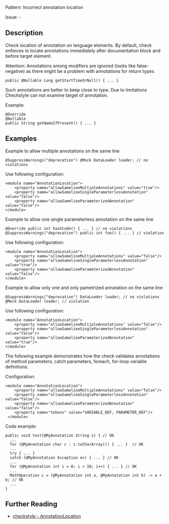 Pattern: Incorrect annotation location

Issue: -

## Description

Check location of annotation on language elements. By default, check enforces to locate annotations immediately after documentation block and before target element.

Attention: Annotations among modifiers are ignored (looks like false-negative) as there might be a problem with annotations for return types 
    
    
    public @Nullable Long getStartTimeOrNull() { ... }

Such annotations are better to keep close to type. Due to limitations Checkstyle can not examine target of annotation. 

Example: 
    
    
    @Override
    @Nullable
    public String getNameIfPresent() { ... }
            

## Examples

Example to allow multiple annotations on the same line 
    
    
    @SuppressWarnings("deprecation") @Mock DataLoader loader; // no violations
            

Use following configuration: 
    
    
    <module name="AnnotationLocation">
        <property name="allowSamelineMultipleAnnotations" value="true"/>
        <property name="allowSamelineSingleParameterlessAnnotation" value="false"/>
        <property name="allowSamelineParameterizedAnnotation" value="false"/>
    </module>
            

Example to allow one single parameterless annotation on the same line 
    
    
    @Override public int hashCode() { ... } // no violations
    @SuppressWarnings("deprecation") public int foo() { ... } // violation
            

Use following configuration: 
    
    
    <module name="AnnotationLocation">
        <property name="allowSamelineMultipleAnnotations" value="false"/>
        <property name="allowSamelineSingleParameterlessAnnotation" value="true"/>
        <property name="allowSamelineParameterizedAnnotation" value="false"/>
    </module>
            

Example to allow only one and only pametrized annotation on the same line 
    
    
    @SuppressWarnings("deprecation") DataLoader loader; // no violations
    @Mock DataLoader loader; // violation
            

Use following configuration: 
    
    
    <module name="AnnotationLocation">
        <property name="allowSamelineMultipleAnnotations" value="false"/>
        <property name="allowSamelineSingleParameterlessAnnotation" value="false"/>
        <property name="allowSamelineParameterizedAnnotation" value="true"/>
    </module>
            

The following example demonstrates how the check validates annotations of method parameters, catch parameters, foreach, for-loop variable definitions. 

Configuration:
    
    
    <module name="AnnotationLocation">
        <property name="allowSamelineMultipleAnnotations" value="false"/>
        <property name="allowSamelineSingleParameterlessAnnotation" value="false"/>
        <property name="allowSamelineParameterizedAnnotation" value="false"/>
        <property name="tokens" value="VARIABLE_DEF, PARAMETER_DEF"/>
     </module>
           

Code example:
    
    
    public void test(@MyAnnotation String s) { // OK
      ...
      for (@MyAnnotation char c : s.toCharArray()) { ... }  // OK
      ...
      try { ... }
      catch (@MyAnnotation Exception ex) { ... } // OK
      ...
      for (@MyAnnotation int i = 0; i < 10; i++) { ... } // OK
      ...
      MathOperation c = (@MyAnnotation int a, @MyAnnotation int b) -> a + b; // OK
      ...
    }

## Further Reading

* [checkstyle - AnnotationLocation](http://checkstyle.sourceforge.net/config_annotation.html#AnnotationLocation)